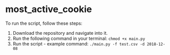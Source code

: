 # most_active_cookie

To run the script, follow these steps:

1. Download the repository and navigate into it.
2. Run the following command in your terminal: ```chmod +x main.py```
3. Run the script - example command: ```./main.py -f test.csv -d 2018-12-08```
